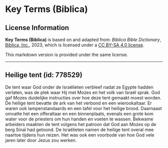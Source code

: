 # Key Terms (Biblica)

## License Information

**Key Terms (Biblica)** is based on and adapted from: _Biblica Bible Dictionary_, [Biblica, Inc.](https://www.biblica.com/), 2023, which is licensed under a [CC BY-SA 4.0 license](https://creativecommons.org/licenses/by-sa/4.0/legalcode.en).

This markdown version is provided under the same license.



--------------------------------

## Heilige tent (id: 778529)

De tent waar God onder de Israëlieten verbleef nadat ze Egypte hadden verlaten, was de plek waar Hij met Mozes en het volk van Israël sprak. God gaf Mozes duidelijke instructies over hoe deze tent gemaakt moest worden. De heilige tent bevatte de ark van het verbond en een wierookaltaar. Er waren ook lampenstandaards en een tafel voor het heilige brood. Daarnaast omvatte het een offeraltaar en een binnenplaats, evenals een grote kom water voor de priesters om hun handen en voeten te wassen. Bekwame arbeiders maakten de tent volgens het patroon dat God aan Mozes op de berg Sinaï had getoond. De Israëlieten namen de heilige tent overal mee naartoe tijdens hun reizen. Het was ook een voorbode van hoe God vele jaren later door Jezus zou werken.


